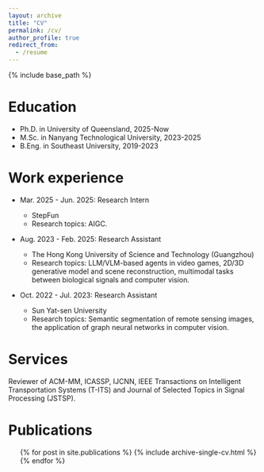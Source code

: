 ```yaml
---
layout: archive
title: "CV"
permalink: /cv/
author_profile: true
redirect_from:
  - /resume
---
```


{% include base_path %}

Education
======
* Ph.D. in University of Queensland, 2025-Now
* M.Sc. in Nanyang Technological University, 2023-2025
* B.Eng. in Southeast University, 2019-2023

Work experience
======
* Mar. 2025 - Jun. 2025: Research Intern
  * StepFun
  * Research topics: AIGC.

* Aug. 2023 - Feb. 2025: Research Assistant
  * The Hong Kong University of Science and Technology (Guangzhou)
  * Research topics: LLM/VLM-based agents in video games, 2D/3D generative model and scene reconstruction, multimodal tasks between biological signals and computer vision.

* Oct. 2022 - Jul. 2023: Research Assistant
  * Sun Yat-sen University
  * Research topics: Semantic segmentation of remote sensing images, the application of graph neural networks in computer vision.

Services
======
Reviewer of ACM-MM, ICASSP, IJCNN, IEEE Transactions on Intelligent Transportation Systems (T-ITS) and Journal of Selected Topics in Signal Processing (JSTSP).

Publications
======
  <ul>{% for post in site.publications %}
    {% include archive-single-cv.html %}
  {% endfor %}</ul>
  
